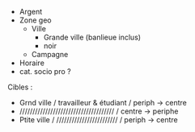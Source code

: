 - Argent 
- Zone geo
	-  Ville
		- Grande ville (banlieue inclus)
		- noir
	- Campagne
- Horaire
- cat. socio pro ?

Cibles : 
- Grnd ville / travailleur & étudiant / periph -> centre
- ///////////////////////////////////// / centre -> periphe
- Ptite ville /  //////////////////////// / periph -> centre











